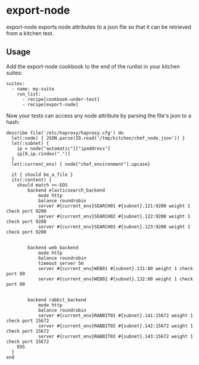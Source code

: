 # export-node

export-node exports node attributes to a json file so that it can be retrieved from a kitchen test.

## Usage

Add the export-node cookbook to the end of the runlist in your kitchen suites:

```
suites:
  - name: my-suite
    run_list:
      - recipe[cookbook-under-test]
      - recipe[export-node]
```

Now your tests can access any node attribute by parsing the file's json to a hash:

```
describe file('/etc/haproxy/haproxy.cfg') do
  let(:node) { JSON.parse(IO.read('/tmp/kitchen/chef_node.json')) }
  let(:subnet) {
    ip = node["automatic"]["ipaddress"]
    ip[0,ip.rindex(".")]
  }
  let(:current_env) { node["chef_environment"].upcase}

  it { should be_a_file }
  its(:content) {
    should match <<-EOS
        backend elasticsearch_backend
            mode http
            balance roundrobin
            server #{current_env}SEARCH01 #{subnet}.121:9200 weight 1 check port 9200
            server #{current_env}SEARCH02 #{subnet}.122:9200 weight 1 check port 9200
            server #{current_env}SEARCH03 #{subnet}.123:9200 weight 1 check port 9200


        backend web_backend
            mode http
            balance roundrobin
            timeout server 5m
            server #{current_env}WEB01 #{subnet}.131:80 weight 1 check port 80
            server #{current_env}WEB02 #{subnet}.132:80 weight 1 check port 80


        backend rabbit_backend
            mode http
            balance roundrobin
            server #{current_env}RABBIT01 #{subnet}.141:15672 weight 1 check port 15672
            server #{current_env}RABBIT02 #{subnet}.142:15672 weight 1 check port 15672
            server #{current_env}RABBIT03 #{subnet}.143:15672 weight 1 check port 15672
    EOS
  }
end
```